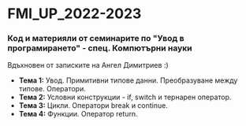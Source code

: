 # FMI_UP_2022-2023
### Код и материяли от семинарите по "Увод в програмирането" - спец. Компютърни науки 
Вдъхновен от записките на Ангел Димитриев :)
 - **Тема  1:**  Увод. Примитивни типове данни. Преобразуване между типове. Оператори.
 - **Тема  2:**  Условни конструкции - if, switch и тернарен оператор.
 - **Тема  3:**  Цикли. Оператори break и continue.
 - **Тема  4:**  Функции. Оператор return.
